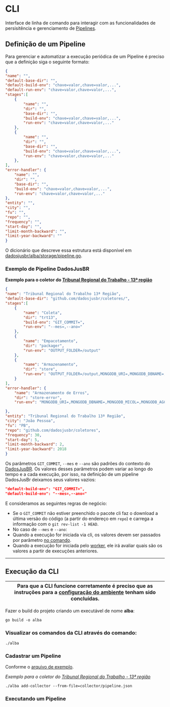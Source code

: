 # CLI

Interface de linha de comando para interagir com as funcionalidades de persisitência e gerenciamento de [Pipelines](https://github.com/dadosjusbr/executor).

## Definição de um Pipeline 

Para gerenciar e automatizar a execução periódica de um Pipeline é preciso que a definição siga o seguinte formato:

``` json
{
"name": "",
"default-base-dir": "",
"default-build-env": "chave=valor,chave=valor,...",
"default-run-env": "chave=valor,chave=valor,...",
"stages":[
    {
        "name": "",
        "dir": "",
        "base-dir": "", 
        "build-env": "chave=valor,chave=valor,...",
        "run-env": "chave=valor,chave=valor,..."
    },
    {
        "name": "",
        "dir": "",
        "base-dir": "", 
        "build-env": "chave=valor,chave=valor,...",
        "run-env": "chave=valor,chave=valor,..."
    },
],
"error-handler": {
    "name": "",
    "dir": "",
    "base-dir": "",
    "build-env": "chave=valor,chave=valor,...", 
    "run-env": "chave=valor,chave=valor,..."
},
"entity": "",
"city": "",
"fu": "",
"repo": "",
"frequency": "",
"start-day": "",
"limit-month-backward": "",
"limit-year-backward": ""
}
```
O dicionário que descreve essa estrutura está disponível em [dadosjusbr/alba/storage/pipeline.go]().

### Exemplo de Pipeline DadosJusBR

**Exemplo para o coletor do [Tribunal Regional do Trabalho - 13ª região](https://github.com/dadosjusbr/coletores/tree/master/trt13)**
``` json
{
"name": "Tribunal Regional do Trabalho 13ª Região",
"default-base-dir": "github.com/dadosjusbr/coletores/",
"stages":[
    {
        "name": "Coleta",
        "dir": "trt13",
        "build-env": "GIT_COMMIT=",
        "run-env": "--mes=,--ano="
    },
    {
        "name": "Empacotamento",
        "dir": "packager",
        "run-env": "OUTPUT_FOLDER=/output"
    },
    {
        "name": "Armazenamento",
        "dir": "store",
        "run-env": "OUTPUT_FOLDER=/output,MONGODB_URI=,MONGODB_DBNAME=,MONGODB_MICOL=,MONGODB_AGCOL=,SWIFT_USERNAME=,SWIFT_APIKEY=,SWIFT_AUTHURL=,SWIFT_DOMAIN=,SWIFT_CONTAINER=" 
    }
],
"error-handler": {
    "name": "Armazenamento de Erros",
    "dir": "store-error",
    "run-env": "MONGODB_URI=,MONGODB_DBNAME=,MONGODB_MICOL=,MONGODB_AGCOL=,SWIFT_USERNAME=,SWIFT_APIKEY=,SWIFT_AUTHURL=,SWIFT_DOMAIN=,SWIFT_CONTAINER=" 

},
"entity": "Tribunal Regional do Trabalho 13ª Região",
"city": "João Pessoa",
"fu": "PB",
"repo": "github.com/dadosjusbr/coletores",
"frequency": 30,
"start-day": 5,
"limit-month-backward": 2,
"limit-year-backward": 2018
}
```
Os parâmetros `GIT_COMMIT`, `--mes` e `--ano` são padrões do contexto do [DadosJusBR](https://github.com/dadosjusbr/coletores/blob/master/TUTORIAL.md). Os valores desses parâmetros podem variar ao longo do tempo e a cada execução, por isso, na definição de um pipeline DadosJusBr deixamos seus valores vazios:

``` json
"default-build-env": "GIT_COMMIT=",
"default-build-env": "--mes=,--ano="
``` 

E consideramos as seguintes regras de negócio:
- Se o `GIT_COMMIT` não estiver preenchido o pacote cli faz o download a última versão do código (a partir do endereço em `repo`) e carrega a informação com o `git rev-list -1 HEAD`.
- No caso de `--mes` e `--ano`:
 - Quando a execução for iniciada via cli, os valores devem ser passados por parâmetro [no comando]().
 - Quando a execução for iniciada pelo [worker](), ele irá avaliar quais são os valores a partir de execuções anteriores.

---

## Execução da CLI

| Para que a CLI funcione corretamente é preciso que as instruções para a [configuração do ambiente](https://github.com/dadosjusbr/alba/blob/master/README.md) tenham sido concluídas. |
|--------------------------------------------------------------------------------------------------------------------------------------------------------------------------------------|

Fazer o build do projeto criando um executável de nome **alba**:

`go build -o alba`

### Visualizar os comandos da CLI através do comando:

`./alba`

### Cadastrar um Pipeline
Conforme o [arquivo de exemplo](https://github.com/dadosjusbr/alba/blob/master/cli/collector/.pipeline.json).

*Exemplo para o coletor do [Tribunal Regional do Trabalho - 13ª região](https://github.com/dadosjusbr/coletores/tree/master/trt13)*

`./alba add-collector --from-file=collector/pipeline.json`

### Executando um Pipeline